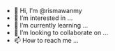 - 👋 Hi, I’m @rismawanmy
- 👀 I’m interested in ...
- 🌱 I’m currently learning ...
- 💞️ I’m looking to collaborate on ...
- 📫 How to reach me ...

<!---
rimu/bongtech is a ✨ special ✨ repository because its `README.md` (this file) appears on your GitHub profile.
You can click the Preview link to take a look at your changes.
--->
